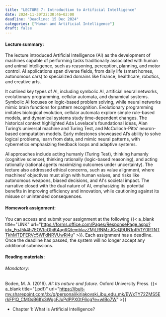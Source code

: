 ```yaml
---
title: "LECTURE 7: Introduction to Artificial Intelligence"
date: 2024-11-30T22:30:46+02:00
deadline: "Deadline: 15 Dec 2024"
categories: ["Human and Artificial Intelligence"]
draft: false
---
```


#### Lecture summary:

The lecture introduced Artificial Intelligence (AI) as the development of machines capable of performing tasks traditionally associated with human and animal intelligence, such as reasoning, perception, planning, and motor control. AI applications span diverse fields, from daily life (smart homes, autonomous cars) to specialized domains like finance, healthcare, robotics, and creative arts.

It outlined key types of AI, including symbolic AI, artificial neural networks, evolutionary programming, cellular automata, and dynamical systems. Symbolic AI focuses on logic-based problem solving, while neural networks mimic brain functions for pattern recognition. Evolutionary programming imitates biological evolution, cellular automata explore simple rule-based models, and dynamical systems study time-dependent changes. The historical context highlighted Ada Lovelace's foundational ideas, Alan Turing’s universal machine and Turing Test, and McCulloch-Pitts’ neuron-based computation models. Early milestones showcased AI’s ability to solve logical problems, learn from data, and mimic neural patterns, with cybernetics emphasizing feedback loops and adaptive systems.

AI approaches include acting humanly (Turing Test), thinking humanly (cognitive science), thinking rationally (logic-based reasoning), and acting rationally (rational agents maximizing outcomes under uncertainty). The lecture also addressed ethical concerns, such as value alignment, where machines’ objectives must align with human values, and risks like autonomous weapons, biased decisions, and AI's societal impact. The narrative closed with the dual nature of AI, emphasizing its potential benefits in improving efficiency and innovation, while cautioning against its misuse or unintended consequences.

#### Homework assignment:

You can access and submit your assignment at the following {{< a_blank title="LINK" url="https://forms.office.com/Pages/ResponsePage.aspx?id=_FqJ5k4h7EOVfcOhjK4agRQtemblazZMjLRNMzJCeQ9UN1pRV1Y0RTNTTkhMTDFERVc5WFdNRVUwRi4u" >}}. Each assignment has a deadline. Once the deadline has passed, the system will no longer accept any additional submissions.

#### Reading materials:

###### Mandatory:

<!-- Haier, R. J., Colom Marañón, R., & Hunt, E. B. (2024). *The science of human intelligence* (2nd ed.). Cambridge University press. {{< a_blank title="(.pdf)" url="https://ibuit-my.sharepoint.com/:b:/g/personal/kirjakovski_ibu_edu_mk/EcEXuBAPDuZGgPqaK9ehxEABHvAfva5S9L5IwSvWRpR5nA?e=K5RopS" >}}

* Chapter 5: Intelligence and the Brain
* Chapter 6: The Genetic Basis of Intelligence-->

<!-- Optional: -->

Boden, M. A. (2016). *AI: Its nature and future.* Oxford University Press. {{< a_blank title="(.pdf)" url="https://ibuit-my.sharepoint.com/:b:/g/personal/kirjakovski_ibu_edu_mk/EWxTY72ZMS5ErkFPlQ_CMGsB6Ifx3WgcFJuPdPPXGtF6cg?e=wlBo7W" >}}

* Chapter 1: What is Artificial Intelligence?